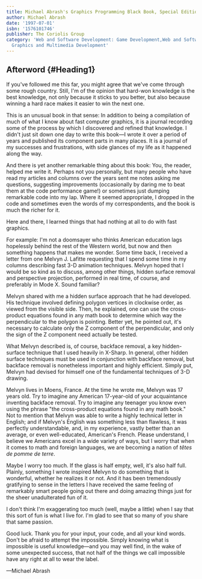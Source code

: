```yaml
---
title: Michael Abrash's Graphics Programming Black Book, Special Edition
author: Michael Abrash
date: '1997-07-01'
isbn: '1576101746'
publisher: The Coriolis Group
category: 'Web and Software Development: Game Development,Web and Software Development:
  Graphics and Multimedia Development'
---
```


Afterword {#Heading1}
---------

If you've followed me this far, you might agree that we've come through
some rough country. Still, I'm of the opinion that hard-won knowledge is
the best knowledge, not only because it sticks to you better, but also
because winning a hard race makes it easier to win the next one.

This is an unusual book in that sense: In addition to being a
compilation of much of what I know about fast computer graphics, it is a
journal recording some of the process by which I discovered and refined
that knowledge. I didn't just sit down one day to write this book—I
wrote it over a period of years and published its component parts in
many places. It is a journal of my successes and frustrations, with side
glances of my life as it happened along the way.

And there is yet another remarkable thing about this book: You, the
reader, helped me write it. Perhaps not you personally, but many people
who have read my articles and columns over the years sent me notes
asking me questions, suggesting improvements (occasionally by daring me
to beat them at the code performance game!) or sometimes just dumping
remarkable code into my lap. Where it seemed appropriate, I dropped in
the code and sometimes even the words of my correspondents, and the book
is much the richer for it.

Here and there, I learned things that had nothing at all to do with fast
graphics.

For example: I'm not a doomsayer who thinks American education lags
hopelessly behind the rest of the Western world, but now and then
something happens that makes me wonder. Some time back, I received a
letter from one Melvyn J. Lafitte requesting that I spend some time in
my columns describing fast 3-D animation techniques. Melvyn hoped that I
would be so kind as to discuss, among other things, hidden surface
removal and perspective projection, performed in real time, of course,
and preferably in Mode X. Sound familiar?

Melvyn shared with me a hidden surface approach that he had developed.
His technique involved defining polygon vertices in clockwise order, as
viewed from the visible side. Then, he explained, one can use the
cross-product equations found in any math book to determine which way
the perpendicular to the polygon is pointing. Better yet, he pointed
out, it's necessary to calculate only the Z component of the
perpendicular, and only the sign of the Z component need actually be
tested.

What Melvyn described is, of course, backface removal, a key
hidden-surface technique that I used heavily in X-Sharp. In general,
other hidden surface techniques must be used in conjunction with
backface removal, but backface removal is nonetheless important and
highly efficient. Simply put, Melvyn had devised for himself one of the
fundamental techniques of 3-D drawing.

Melvyn lives in Moens, France. At the time he wrote me, Melvyn was 17
years old. Try to imagine any American 17-year-old of your acquaintance
inventing backface removal. Try to imagine any teenager you know even
using the phrase "the cross-product equations found in any math book."
Not to mention that Melvyn was able to write a highly technical letter
in English; and if Melvyn's English was something less than flawless, it
was perfectly understandable, and, in my experience, vastly better than
an average, or even well-educated, American's French. Please understand,
I believe we Americans excel in a wide variety of ways, but I worry that
when it comes to math and foreign languages, we are becoming a nation of
*têtes de pomme de terre*.

Maybe I worry too much. If the glass is half empty, well, it's also half
full. Plainly, something I wrote inspired Melvyn to do something that is
wonderful, whether he realizes it or not. And it has been tremendously
gratifying to sense in the letters I have received the same feeling of
remarkably smart people going out there and doing amazing things just
for the sheer unadulterated fun of it.

I don't think I'm exaggerating too much (well, maybe a little) when I
say that this sort of fun is what I live for. I'm glad to see that so
many of you share that same passion.

Good luck. Thank you for your input, your code, and all your kind words.
Don't be afraid to attempt the impossible. Simply knowing what is
impossible is useful knowledge—and you may well find, in the wake of
some unexpected success, that not half of the things we call impossible
have any right at all to wear the label.

—Michael Abrash
